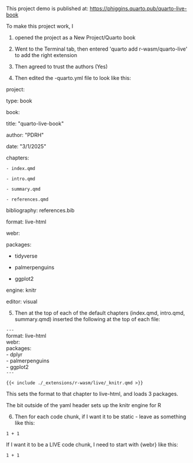 This project demo is published at:
https://phiggins.quarto.pub/quarto-live-book

To make this project work, I 

1. opened the project as a
New Project/Quarto book

2. Went to the Terminal tab, then entered 'quarto add r-wasm/quarto-live'
to add the right extension

3. Then agreed to trust the authors (Yes)

4. Then edited the -quarto.yml file to look like this:

project:

  type: book

book:

  title: "quarto-live-book"
  
  author: "PDRH"
  
  date: "3/1/2025"
  
  chapters:
  
    - index.qmd
    
    - intro.qmd
    
    - summary.qmd
    
    - references.qmd

bibliography: references.bib

format: live-html

webr:

  packages:
  
  - tidyverse
    
  - palmerpenguins
    
  - ggplot2

engine: knitr

editor: visual

5. Then at the top of each of the default chapters
(index.qmd, intro.qmd, summary.qmd) inserted the following at the top of each file:

`---` <br>
format: live-html <br>
webr: <br>
  packages: <br>
     - dplyr <br>
     - palmerpenguins <br>
     - ggplot2 <br>
`---` <br>

`{{< include ./_extensions/r-wasm/live/_knitr.qmd >}}`

This sets the format to that chapter to live-html, and loads 3 packages.

The bit outside of the yaml header sets up the knitr engine for R

6. Then for each code chunk,
if I want it to be static - leave as something like this:

```{r}
1 + 1
```

If I want it to be a LIVE code chunk, I need to start with {webr}
like this:

```{webr}
1 + 1
```

